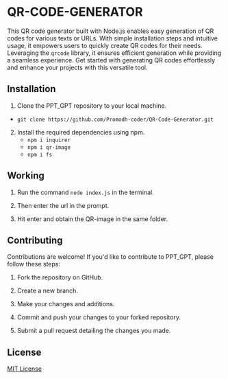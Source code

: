 # QR-CODE-GENERATOR
This QR code generator built with Node.js enables easy generation of QR codes for various texts or URLs. With simple installation steps and intuitive usage, it empowers users to quickly create QR codes for their needs. Leveraging the `qrcode` library, it ensures efficient generation while providing a seamless experience. Get started with generating QR codes effortlessly and enhance your projects with this versatile tool.

## Installation
1. Clone the PPT_GPT repository to your local machine.

- `git clone https://github.com/Promodh-coder/QR-Code-Generator.git`

2. Install the required dependencies using npm.
   - `npm i inquirer`
   - `npm i qr-image`
   - `npm i fs`
  
## Working

1. Run the command `node index.js` in the terminal.

2. Then enter the url in the prompt.

3. Hit enter and obtain the QR-image in the same folder.

## Contributing

Contributions are welcome! If you'd like to contribute to PPT_GPT, please follow these steps:

1. Fork the repository on GitHub.

2. Create a new branch.

3. Make your changes and additions.

4. Commit and push your changes to your forked repository.

5. Submit a pull request detailing the changes you made.

## License

[MIT License](LICENSE)

